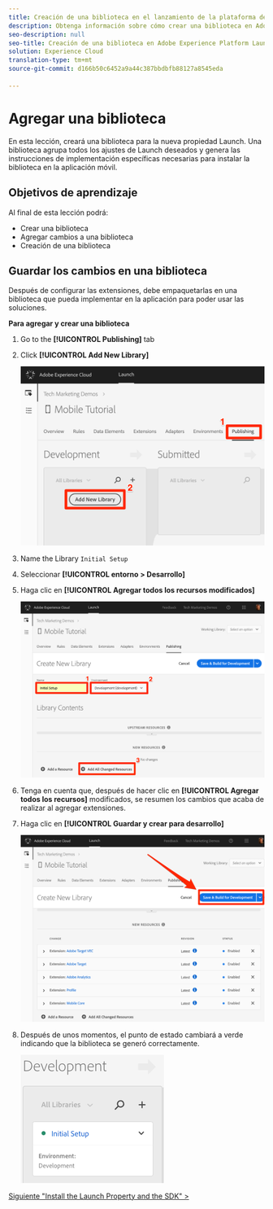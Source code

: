 ```yaml
---
title: Creación de una biblioteca en el lanzamiento de la plataforma de experiencia
description: Obtenga información sobre cómo crear una biblioteca en Adobe Experience Platform Launch. Esta lección forma parte del tutorial Implementación de Experience Cloud en aplicaciones móviles Android.
seo-description: null
seo-title: Creación de una biblioteca en Adobe Experience Platform Launch
solution: Experience Cloud
translation-type: tm+mt
source-git-commit: d166b50c6452a9a44c387bbdbfb88127a8545eda

---
```



# Agregar una biblioteca

En esta lección, creará una biblioteca para la nueva propiedad Launch. Una biblioteca agrupa todos los ajustes de Launch deseados y genera las instrucciones de implementación específicas necesarias para instalar la biblioteca en la aplicación móvil.

## Objetivos de aprendizaje

Al final de esta lección podrá:

* Crear una biblioteca
* Agregar cambios a una biblioteca
* Creación de una biblioteca

## Guardar los cambios en una biblioteca

Después de configurar las extensiones, debe empaquetarlas en una biblioteca que pueda implementar en la aplicación para poder usar las soluciones.

**Para agregar y crear una biblioteca**

1. Go to the **[!UICONTROL Publishing]** tab

1. Click **[!UICONTROL Add New Library]**

   ![Agregar nueva biblioteca](images/mobile-launch-addNewLibrary.png)

1. Name the Library `Initial Setup`

1. Seleccionar **[!UICONTROL entorno &gt; Desarrollo]**

1. Haga clic en **[!UICONTROL Agregar todos los recursos modificados]**

   ![Agregar todos los recursos modificados](images/mobile-launch-addAllChangedResources.png)

1. Tenga en cuenta que, después de hacer clic en **[!UICONTROL Agregar todos los recursos]** modificados, se resumen los cambios que acaba de realizar al agregar extensiones.

1. Haga clic en **[!UICONTROL Guardar y crear para desarrollo]**

   ![Guardar y construir para el desarrollo](images/mobile-launch-saveAndBuild.png)

1. Después de unos momentos, el punto de estado cambiará a verde indicando que la biblioteca se generó correctamente.

   ![Biblioteca creada](images/mobile-launch-libraryBuilt.png)

[Siguiente "Install the Launch Property and the SDK" &gt;](launch-install-the-mobile-sdk.md)
